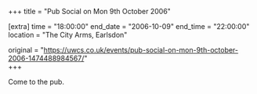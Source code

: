 +++
title = "Pub Social on Mon 9th October 2006"

[extra]
time = "18:00:00"
end_date = "2006-10-09"
end_time = "22:00:00"
location = "The City Arms, Earlsdon"

original = "https://uwcs.co.uk/events/pub-social-on-mon-9th-october-2006-1474488984567/"    
+++

Come to the pub.

